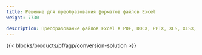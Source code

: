 ```yaml
---
title: Решение для преобразования форматов файлов Excel 
weight: 7730

description: Преобразование файлов Excel в PDF, DOCX, PPTX, XLS, XLSX, XLSM, XLSB, ODS, CSV, TSV, HTML, JPG, BMP, PNG, SVG, TIFF, XPS, MHTML и Markdown.
---
```

{{< blocks/products/pf/agp/conversion-solution >}} 
